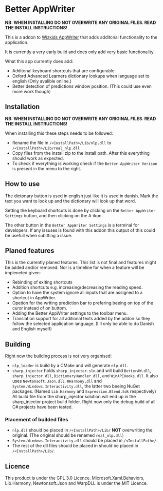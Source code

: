 # Better AppWriter

**NB: WHEN INSTALLING DO NOT OVERWRITE ANY ORIGINAL FILES. READ THE INSTALL INSTRUCTIONS!**

This is a addon to [Wizkids AppWriter](https://www.wizkids.dk/downloads/) that adds additonal functionality to the application.

It is currently a very early build and does only add very basic functionality.

What this app currently does add:

- Additonal keyboard shortcuts that are configurable
- Oxford Advanced Learners dictionary lookups when language set to english (Only avalible online.)
- Better detection of predictions window position. (This could use even more work though)

## Installation

**NB: WHEN INSTALLING DO NOT OVERWRITE ANY ORIGINAL FILES. READ THE INSTALL INSTRUCTIONS!**

When installing this these steps needs to be followed:

- Rename the file in `/<InstallPath>/Lib/nlp.dll` to `/<InstallPath>/Lib/real_nlp.dll`
- Copy files from the install zip to the install path. After this everything should work as expected.
- To check if everything is working check if the `Better AppWriter Verison` is present in the menu to the right.

## How to use

The dictonary button is used in english just like it is used in danish. Mark the text you want to look up and the dictionary will look up that word.

Setting the keyboard shortcuts is done by clicking on the `Better AppWriter Settings` button, and then clicking on the A-ikon.

The other button in the `Better AppWriter Settings` is a terminal for developers. If any issuses is found with this addon this output of this could be usefull when subitting a issue.

## Planed features

This is the currently planed features. This list is not final and features might be added and/or removed. Nor is a timeline for when a feature will be impleneted given:

- Rebinding of exiting shortcuts
- Addition shortcuts e.g. increasing/decreasing the reading speed.
- Option to have the system ignore all inputs that are assigned to a shortcut in AppWriter.
- Opetion for the writing prediction bar to prefering beeing on top of the curor instead of on buttom.
- Adding the Better AppWriter settings to the toolbar menu.
- Translation support for all aditional texts added by the addon so they follow the selected application language. (I'll only be able to do Danish and English myself)

## Building

Right now the building process is not very organised:

- `nlp_loader` is build by a CMake and will generate `nlp.dll`.
- `sharp_injector` holds `sharp_injector.sln` and will build `BetterAW.dll`, `sharp_injector.dll`, `DictionaryHandler.dll`, and `WinAPIHooks.dll`. It also uses `Newtonsoft.Json.dll`, `0Harmony.dll` and `System.Windows.Interactivity.dll`, the latter two beeing NuGet packages. (Named `Lib.Harmony` and `Expression.Blend.Sdk` respectively) All build file from the sharp_injector solution will end up in the sharp_injector project build folder. Right now only the debug build of all C# projects have been tested.

### Placement of builded files

- `nlp.dll` should be placed in `/<InstallPath>/Lib/` **NOT** overwriting the original. (The original should be renamed `real_nlp.dll`)
- `System.Windows.Interactivity.dll` should be placed in `/<InstallPath>/`.
- The rest of the dll files should be placed in should be placed in `/<InstallPath>/Lib/`.

## Licence

This product is under the GPL 3.0 Licence. Microsoft.Xaml.Behaviors, Lib.Harmony, Newtonsoft.Json and WarpDLL is under the MIT Licence.
